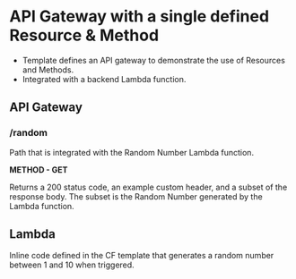 # API Gateway with a single defined Resource & Method
- Template defines an API gateway to demonstrate the use of Resources and Methods.
- Integrated with a backend Lambda function.


## API Gateway
### /random
Path that is integrated with the Random Number Lambda function.

**METHOD - GET**

Returns a 200 status code, an example custom header, and a subset of the response body.  The subset is the Random Number generated by the Lambda function.


## Lambda
Inline code defined in the CF template that generates a random number between 1 and 10 when triggered.